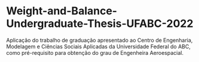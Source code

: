 # Weight-and-Balance-Undergraduate-Thesis-UFABC-2022
Aplicação do trabalho de graduação apresentado ao   Centro de Engenharia, Modelagem e Ciências Sociais Aplicadas da Universidade Federal do ABC, como pré-requisito para obtenção do grau de Engenheira Aeroespacial.
